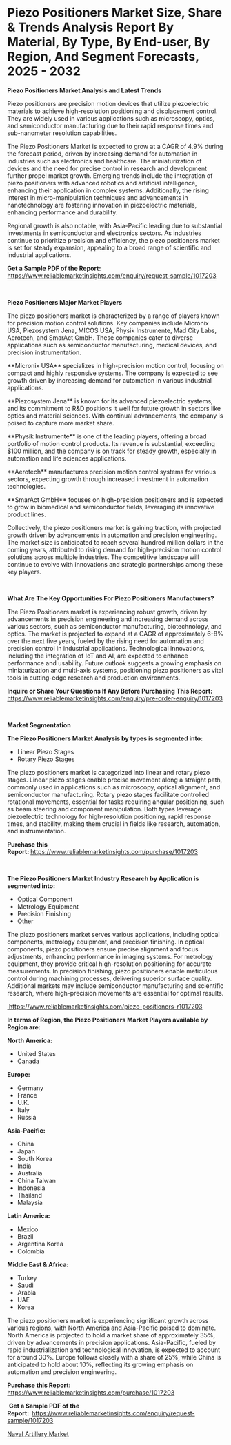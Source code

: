 <p><h1>Piezo Positioners Market Size, Share & Trends Analysis Report By Material, By Type, By End-user, By Region, And Segment Forecasts, 2025 - 2032</h1></p><p><strong>Piezo Positioners Market Analysis and Latest Trends</strong></p>
<p><p>Piezo positioners are precision motion devices that utilize piezoelectric materials to achieve high-resolution positioning and displacement control. They are widely used in various applications such as microscopy, optics, and semiconductor manufacturing due to their rapid response times and sub-nanometer resolution capabilities. </p><p>The Piezo Positioners Market is expected to grow at a CAGR of 4.9% during the forecast period, driven by increasing demand for automation in industries such as electronics and healthcare. The miniaturization of devices and the need for precise control in research and development further propel market growth. Emerging trends include the integration of piezo positioners with advanced robotics and artificial intelligence, enhancing their application in complex systems. Additionally, the rising interest in micro-manipulation techniques and advancements in nanotechnology are fostering innovation in piezoelectric materials, enhancing performance and durability. </p><p>Regional growth is also notable, with Asia-Pacific leading due to substantial investments in semiconductor and electronics sectors. As industries continue to prioritize precision and efficiency, the piezo positioners market is set for steady expansion, appealing to a broad range of scientific and industrial applications.</p></p>
<p><strong>Get a Sample PDF of the Report:&nbsp;</strong> <a href="https://www.reliablemarketinsights.com/enquiry/request-sample/1017203?utm_campaign=2197&utm_medium=2&utm_source=Github&utm_content=ia&utm_term=10042025&utm_id=piezo-positioners">https://www.reliablemarketinsights.com/enquiry/request-sample/1017203</a></p>
<p>&nbsp;</p>
<p><strong>Piezo Positioners Major Market Players</strong></p>
<p><p>The piezo positioners market is characterized by a range of players known for precision motion control solutions. Key companies include Micronix USA, Piezosystem Jena, MICOS USA, Physik Instrumente, Mad City Labs, Aerotech, and SmarAct GmbH. These companies cater to diverse applications such as semiconductor manufacturing, medical devices, and precision instrumentation.</p><p>**Micronix USA** specializes in high-precision motion control, focusing on compact and highly responsive systems. The company is expected to see growth driven by increasing demand for automation in various industrial applications. </p><p>**Piezosystem Jena** is known for its advanced piezoelectric systems, and its commitment to R&D positions it well for future growth in sectors like optics and material sciences. With continual advancements, the company is poised to capture more market share.</p><p>**Physik Instrumente** is one of the leading players, offering a broad portfolio of motion control products. Its revenue is substantial, exceeding $100 million, and the company is on track for steady growth, especially in automation and life sciences applications.</p><p>**Aerotech** manufactures precision motion control systems for various sectors, expecting growth through increased investment in automation technologies. </p><p>**SmarAct GmbH** focuses on high-precision positioners and is expected to grow in biomedical and semiconductor fields, leveraging its innovative product lines.</p><p>Collectively, the piezo positioners market is gaining traction, with projected growth driven by advancements in automation and precision engineering. The market size is anticipated to reach several hundred million dollars in the coming years, attributed to rising demand for high-precision motion control solutions across multiple industries. The competitive landscape will continue to evolve with innovations and strategic partnerships among these key players.</p></p>
<p>&nbsp;</p>
<p><strong>What Are The Key Opportunities For Piezo Positioners Manufacturers?</strong></p>
<p><p>The Piezo Positioners market is experiencing robust growth, driven by advancements in precision engineering and increasing demand across various sectors, such as semiconductor manufacturing, biotechnology, and optics. The market is projected to expand at a CAGR of approximately 6-8% over the next five years, fueled by the rising need for automation and precision control in industrial applications. Technological innovations, including the integration of IoT and AI, are expected to enhance performance and usability. Future outlook suggests a growing emphasis on miniaturization and multi-axis systems, positioning piezo positioners as vital tools in cutting-edge research and production environments.</p></p>
<p><strong>Inquire or Share Your Questions If Any Before Purchasing This Report:</strong> <a href="https://www.reliablemarketinsights.com/enquiry/pre-order-enquiry/1017203?utm_campaign=2197&utm_medium=2&utm_source=Github&utm_content=ia&utm_term=10042025&utm_id=piezo-positioners">https://www.reliablemarketinsights.com/enquiry/pre-order-enquiry/1017203</a></p>
<p>&nbsp;</p>
<p><strong>Market Segmentation</strong></p>
<p><strong>The Piezo Positioners Market Analysis by types is segmented into:</strong></p>
<p><ul><li>Linear Piezo Stages</li><li>Rotary Piezo Stages</li></ul></p>
<p><p>The piezo positioners market is categorized into linear and rotary piezo stages. Linear piezo stages enable precise movement along a straight path, commonly used in applications such as microscopy, optical alignment, and semiconductor manufacturing. Rotary piezo stages facilitate controlled rotational movements, essential for tasks requiring angular positioning, such as beam steering and component manipulation. Both types leverage piezoelectric technology for high-resolution positioning, rapid response times, and stability, making them crucial in fields like research, automation, and instrumentation.</p></p>
<p><strong>Purchase this Report:&nbsp;</strong><a href="https://www.reliablemarketinsights.com/purchase/1017203?utm_campaign=2197&utm_medium=2&utm_source=Github&utm_content=ia&utm_term=10042025&utm_id=piezo-positioners">https://www.reliablemarketinsights.com/purchase/1017203</a></p>
<p>&nbsp;</p>
<p><strong>The Piezo Positioners Market Industry Research by Application is segmented into:</strong></p>
<p><ul><li>Optical Component</li><li>Metrology Equipment</li><li>Precision Finishing</li><li>Other</li></ul></p>
<p><p>The piezo positioners market serves various applications, including optical components, metrology equipment, and precision finishing. In optical components, piezo positioners ensure precise alignment and focus adjustments, enhancing performance in imaging systems. For metrology equipment, they provide critical high-resolution positioning for accurate measurements. In precision finishing, piezo positioners enable meticulous control during machining processes, delivering superior surface quality. Additional markets may include semiconductor manufacturing and scientific research, where high-precision movements are essential for optimal results.</p></p>
<p><a href="https://www.reliablemarketinsights.com/piezo-positioners-r1017203?utm_campaign=2197&utm_medium=2&utm_source=Github&utm_content=ia&utm_term=10042025&utm_id=piezo-positioners">&nbsp;https://www.reliablemarketinsights.com/piezo-positioners-r1017203</a></p>
<p><strong>In terms of Region, the Piezo Positioners Market Players available by Region are:</strong></p>
<p>
    <p> <strong> North America: </strong>
        <ul>
            <li>United States</li>
            <li>Canada</li>
        </ul>
        </p> 
    <p> <strong> Europe: </strong>
        <ul>
            <li>Germany</li>
            <li>France</li>
            <li>U.K.</li>
            <li>Italy</li>
            <li>Russia</li>
        </ul>
        </p> 
    <p> <strong> Asia-Pacific: </strong>
        <ul>
            <li>China</li>
            <li>Japan</li>
            <li>South Korea</li>
            <li>India</li>
            <li>Australia</li>
            <li>China Taiwan</li>
            <li>Indonesia</li>
            <li>Thailand</li>
            <li>Malaysia</li>
        </ul>
        </p> 
    <p> <strong> Latin America: </strong>
        <ul>
            <li>Mexico</li>
            <li>Brazil</li>
            <li>Argentina Korea</li>
            <li>Colombia</li>
        </ul>
        </p> 
    <p> <strong> Middle East & Africa: </strong>
        <ul>
            <li>Turkey</li>
            <li>Saudi</li>
            <li>Arabia</li>
            <li>UAE</li>
            <li>Korea</li>
        </ul>
    </p>
    </p>
<p><p>The piezo positioners market is experiencing significant growth across various regions, with North America and Asia-Pacific poised to dominate. North America is projected to hold a market share of approximately 35%, driven by advancements in precision applications. Asia-Pacific, fueled by rapid industrialization and technological innovation, is expected to account for around 30%. Europe follows closely with a share of 25%, while China is anticipated to hold about 10%, reflecting its growing emphasis on automation and precision engineering.</p></p>
<p><strong>Purchase this Report: </strong><a href="https://www.reliablemarketinsights.com/purchase/1017203?utm_campaign=2197&utm_medium=2&utm_source=Github&utm_content=ia&utm_term=10042025&utm_id=piezo-positioners">https://www.reliablemarketinsights.com/purchase/1017203</a></p>
<p>&nbsp;<strong>Get a Sample PDF of the Report:&nbsp;&nbsp;</strong><a href="https://www.reliablemarketinsights.com/enquiry/request-sample/1017203?utm_campaign=2197&utm_medium=2&utm_source=Github&utm_content=ia&utm_term=10042025&utm_id=piezo-positioners">https://www.reliablemarketinsights.com/enquiry/request-sample/1017203</a></p>
<p><strong></strong></p>
<p><p><a href="https://github.com/borknyberg/Market-Research-Report-List-1/blob/main/naval-artillery-market.md?utm_campaign=2197&utm_medium=2&utm_source=Github&utm_content=ia&utm_term=10042025&utm_id=piezo-positioners">Naval Artillery Market</a></p></p>